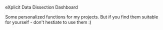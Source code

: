 eXplicit Data Dissection Dashboard

Some personalized functions for my projects. But if you find them suitable for yourself - don't hestiate to use them :)
 
 
